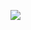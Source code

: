 [![](https://sourcerer.io/fame/$USER/$OWNER/$REPO/images/7)](https://sourcerer.io/fame/$USER/$OWNER/$REPO/links/7)